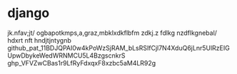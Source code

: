 # django
jk.nfav;jt/ ogbapotkmps,a,graz,mbklxdkflbfm zdkj.z fdlkg nzdflkgnebal/ hdxrt nft hndjtjntygnb
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
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
